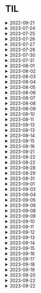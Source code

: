 # TIL 

<details>
<summary>2022-09-21</summary>


### 1. 리눅스 커맨드라인 기초
```
# print working directory
pwd
```
- ~ : 사용자의 root directory에 있음을 의미

```
# change directory
cd
```
- cd만 입력하면 root directory로 이동
- cd .. 을 입력하면, 이전 디렉토리로 이동
- / 는 절대경로를 의미


```
ls // list
```
- ls 뒤에는 -a, -l 옵션을 붙일 수 있음
> - a : 숨긴 파일/폴더까지 보여줌
> - l : 자세한 내용 (권한, 수정 날짜 등) 출력
> - 합쳐서 -al 옵션 사용 가능


### vim 사용법
> window에서 git bash를 사용할 때, default editor로 vim을 세팅했기 때문에, git을 사용하려면 반드시 vim을 사용할 줄 알아야 한다
(최소 파일 수정하는 것까지는 알아야 git을 다룰 수 있음)
```
vim // 문자 편집기
```
- vim test.txt 등으로 없는 파일 즉시 생성 가능
- vim 에디터 처음 켰을 때에는 명령 모드로 진입 (입력 불가능)
- 입력모드 전환 ->  `i`
- 입력모드 빠져나오기 -> `esc`
- 단순 저장 -> `:w` + `enter`(단순 저장, write)
- vim 빠져나오기 -> `:q` (빠져나오기, quit)
- 저장하고 빠져나오기 -> `:wq!` (write and quit)

```
vim 에서 문서 비정상적 종료 되었을 경우
```
- 리커버리 모드가 켜짐
- 대문자 R로 들어가서 저장하고, :wq로 나옴
- 다시 들어가도 attention 명령 출력됨
> - 이 경우, 메세지에 출력되는 .파일명.txt.swp 파일 삭제
> - rm.파일명.txt.swp로 지우거나, 디렉토리에서 바로 삭제


### commit

#### 정의
- The "commit" commend is used to save your changes to the local repository.
- 커밋 하나는 독립적인 버전을 나타냄
- The git commit command captures a snapshot of the project's currently staged changes.
- 스냅샷(사진)과 유사

#### 언제 커밋을 만드는가?
- logical한 변경이 있을 때 만듦
- 가능하다면 커밋 단위는 작을 수록 좋음 (rollback을 위함)


### Git ignore
`.gitignore`이란?
> - Project에 원하지 않는 Backup File이나 Log File , 혹은 컴파일 된 파일들을 Git에서 제외시킬수 있는 설정 File이다.
> - 운영 체계, 사용 툴, 언어 선택
> - https://www.toptal.com/developers/gitignore

</details>




<details>
<summary>2023-07-24</summary>
  
- Atomic Habits 1챕터 -> Good Habits, Bad Habits  <br>
- html 문법 -> 토글 만들기 (details)  <br>
- 시간 관리 타임 트래커

</details>


<details>
<summary>2023-07-25</summary>
  
- vscode 에 git bash 기본 터미널 설정 변경
    - git bash 터미널 vscode 바깥에 뜨는 문제 해결
- git clone & commit & push 구조 떠올리기
- 신체 교정 운동
  
</details>


<details>
<summary>2023-07-26</summary>
  
- 개인 과제 -> 인게임 보상이 결제에 미치는 영향 파악
    - 가설 기각, 후속 분석 위한 새로운 가설 제안 필요
- 타임 트래커 -> 시간 계획 지키기 성공
    - 기상 시간, 출근 전 독서, To Do 해결 
  
</details>


<details>
<summary>2023-07-27</summary>
  
- 주니어 데이터 분석가 모임 참석
    - 데잇걸즈, 지난 6개월 회고, 앞으로의 6개월 계획
  
</details>




<details>
<summary>2023-07-28</summary>
  
- 개인 과제 발전안
- 타임 트래커
- 삶 돌보기 
  
</details>


<details>
<summary>2023-07-30</summary>
  
- 타임 트래커
- 가족과 시간 보내기
- 내 삶 돌봄, 감사일기
  
</details>



<details>
<summary>2023-07-31</summary>
  
- 타임 트래커
- 운동, 신체 교정
- 내 삶 돌봄, 감사일기
  
</details>


<details>
<summary>2023-08-01</summary>
  
- 타임 트래커
- 시뮬레이터 > 깃 브랜치, 머지, 풀 리퀘스트 (for 협업)
  
</details>




<details>
<summary>2023-08-02</summary>
  
- 타임 트래커
- python 프로그래밍, 깃으로 협업 익숙해지기
- 삶 돌보기 (to do)
  
</details>


<details>
<summary>2023-08-03</summary>
  
- 타임 트래커
- python 프로그래밍 (딕셔너리), 깃 명령어
- 삶 돌보기 (to do)
  
</details>


<details>
<summary>2023-08-04</summary>
  
- 타임 트래커
- 삶 돌보기 (to do)
  
</details>


<details>
<summary>2023-08-05</summary>
  
- 타임 트래커
- 업무 develop
    - 타임트래커 주니어 플래너 챌린지 참여
  
</details>

<details>
<summary>2023-08-06</summary>
  
- 타임 트래커
- 업무 develop
    - 타임트래커 주니어 플래너 챌린지 참여
    - excel 데이터 도구 사용
  
</details>

<details>
<summary>2023-08-07</summary>
  
- 주니어 플래너 (타임트래커 체험단)
- 업무 develop
    - python class 이해
        - https://rebro.kr/133
        - 내 언어로 정리하고, 시뮬 코드에 적용 필요
- 운동 (pt)        
  
</details>


<details>
<summary>2023-08-08</summary>
  
- 주니어 플래너 (타임트래커 체험단)
- 삶 챙기기
    - 휴가 전 집 정리
</details>

<details>
<summary>2023-08-09</summary>
  
> - 8/9 ~ 8/13 여름 휴가
- 주니어 플래너 (타임트래커 체험단) 
</details>



<details>
<summary>2023-08-10</summary>
  
> - 8/9 ~ 8/13 여름 휴가
- 주니어 플래너 (타임트래커 체험단) 
</details>

<details>
<summary>2023-08-11</summary>
  
> - 8/9 ~ 8/13 여름 휴가
- 주니어 플래너 (타임트래커 체험단) 
</details>





<details>
<summary>2023-08-13</summary>
  
- 여름 휴가 끝! 월요일 업무 준비
    - 놓친 슬랙 메세지 리딩, 업무 따라가기
    - 타임 트래커 작성
- 삶 챙기기
    - 짐 정리, 몸 건강 챙기기
  
</details>



<details>
<summary>2023-08-13</summary>
  
- 주니어 트래커
- python develop
    - 함수 안에서 함수 호출하기
    - 기능 class로 묶기
  
</details>

<details>
<summary>2023-08-14</summary>
  
- 삶 돌보기 : 필라테스
- 주니어 트래커
- 업무 발전
    - 업무 회고 : 업무 발전을 위한 공부는 업무 외 시간에
    - 업무 발전을 위해 필요한 공부
        - SQL (튜닝이 가능한 수준)
        - Python (원하는 기능 구현할 수 있는 수준)
  
</details>


<details>
<summary>2023-08-15</summary>
  
- 주니어 트래커
- 업무 발전 python develop
    - 함수 안에서 함수 호출
    - py 파일끼리 서로 호출하기
  
</details>



<details>
<summary>2023-08-16</summary>
  
- 삶 돌보기 : pt
- 주니어 트래커
- 업무 발전
    - 업무 회고 : 업무사항 전달 전 셀프 체크
        - 놓친 건 없는가? 제대로 된 정보를 전달하고 있는가?
    - Python 시뮬레이터 완성 (내가 해냄!)
        - 헤메던 부분 해결 : 누적 점수화 / 라운드 변경 시 새 변수에 누적합으로 넣어줌
  
</details>


<details>
<summary>2023-08-21</summary>
  
- 주니어 트래커
- 업무 발전
    - 업무 회고 : 상사는 무엇을 궁금해 하는가?
        - 묻지 않아도 추가로 전달할 수 있는 "쓸모있는 정보"
        - "믿을 수 있는" 정보
    - Python 시뮬레이터 디버깅
        - 앨범 리워드 수정
        - 포인트 시스템 리워드 수정
        - 추가 필요 : 포인트 시스템 리워드 -> 카드팩
  
</details>



<details>
<summary>2023-08-22</summary>
    
- 삶 돌보기 : 필라테스!
- 주니어 트래커
- 업무 발전
    - 업무 체크리스트 만들기 : 내가 자주 실수하는 것들 모아서, 다시 실수하지 않도록
- 팀 따또같 발표자료 준비 : Python 관련 (블로그 업데이트 하기)
  
</details>



<details>
<summary>2023-08-22</summary>
    
- 주니어 트래커
- 업무 발전
    - 시뮬레이션 필요한 데이터 컬럼 타입 추가
- 팀 따또같 모임 : Python 공부 내용 발표
  
</details>


<details>
<summary>2023-08-28</summary>
    
- 주니어 트래커
- 업무 발전
    - 시뮬레이션 필요한 데이터 추가 (sp)
    - 표준 편차, z-score를 활용한 7일 이동평균 트래킹
  
</details>



<details>
<summary>2023-08-29</summary>

- 삶 돌보기 : 필라테스
- 주니어 트래커
- 업무 발전
    - 시뮬레이션 데이터 / 실제 데이터 비교
    - 업무 커뮤니케이션 코스트 줄이기 : 오픈된 장소에서, 모두가 볼 수 있게, 다시 되물을만한 정보는 미리 제공하여 시간 낭비 하지 않기
  
</details>


<details>
<summary>2023-08-31</summary>

- 삶 돌보기 : 피티
- 주니어 트래커
- 업무 발전
    - 시뮬레이션 데이터 / 실제 데이터 비교 : 퀘스트 난이도 의도된 것인지 기획에 전달 (시뮬레이션 상 너무 어려워짐)
    - 업무 커뮤니케이션 코스트 줄이기 : 시뮬레이션 버전과 공유 문서 버전 맞추기
  
</details>



<details>
<summary>2023-09-01</summary>

- 삶 돌보기 : 집 정리
- 주니어 트래커
- 업무 발전
    - AURORA / REDSHIFT 데이터 집계 차이 발견
        - 1. 씽크가 늦게 되어서 다를 수 있음
        - 2. aurora에서 update쳤어도, 해당 유저가 계속 접속중이면 db에 반영되지 않아서 다를 수 있음
        - 3. 인수 합병 때 넘어온 데이터들이 있어서, 인수 이후 한 번도 들어오지 않았다면 새로운 register_date가 생성되었을 수 있음
  
</details>


<details>
<summary>2023-09-03</summary>

- 삶 돌보기 : 씽크대 보수공사, 집 정리
- 주니어 트래커
  
</details>


<details>
<summary>2023-09-04</summary>

- 주니어 트래커
- 업무 발전 : 협업 상황에서 스프레드 시트 활용해서 협업 cost 줄이기, 파라미터 입력창 (쿼리 베이스) 사용해서 대시보드 수정하기
  
</details>


<details>
<summary>2023-09-05</summary>

- 삶 돌보기 : 필라테스
- 주니어 트래커
- 업무 발전
    - 데이터 시각화 : 척도가 다른 두 데이터를 한 그래프 안에 표현해야 할 때 -> 이중축, 같은 형태의 그래프 (선 + 선) 사용하기, 기준 맞추기 (7일 이동평균이라면, 나머지 하나도 7일 이동평균으로)
</details>


<details>
<summary>2023-09-06</summary>

- 삶 돌보기 : 식습관 관리 시작
- 주니어 트래커
- 업무 발전
    - 협업! 내가 지금 해야하는 일 주체적으로 찾아서 하기
</details>


<details>
<summary>2023-09-08</summary>

- 삶 돌보기 : 식습관 관리, 걷기 운동
- 주니어 트래커
- 업무 발전
    - 내가 해온 일 & 성과 정리, 앞으로 해야할 일과 내고싶은 성과를 위해 해야할 일 정리

</details>


<details>
<summary>2023-09-09</summary>

- 삶 돌보기 : 식습관 관리
- 경력 기술서 업데이트, 포트폴리오 페이지 업데이트

</details>


<details>
<summary>2023-09-10</summary>

- 삶 돌보기 : 식습관 관리, 걷기 운동
- 지난 주 업무 회고, 다음 주 해야 할 일 정리
    - 지난 주 업무 아쉬웠던 점 : 한 번에 처리할 수 있는 일을 두 번씩 나누어 해서 두 배의 시간이 쓰였음. 한 번에 할 수 있는 일이 뭐가 있는지 확인해보고, 시간을 효율적으로 써야 다른 걸 할 시간이 늘어남
    - 다음 주 해야할 일 : 월요일 출근하자마자 라이브 모니터링 (필수!!)

</details>




<details>
<summary>2023-09-11</summary>

- 주니어 트래커
- 형우 깃 입문 도와주기
    - 깃 기본 설정
    - 원격 저장소 <> 로컬 연결
    - 브랜치 개념 알려주기
    - 단순 저장으로 안 될 때 명령어
        - git add -A
        - ctrl + s re test
        - 한컴 문제인지 확인
        - 한컴 문제 아니고, git add . 을 원래 했었는데 이 부분을 -am으로 대체하는 과정에서 생긴 문제 ㅎㅎ;
<<<<<<< HEAD
        - ignore 파일 삭제
=======
>>>>>>> test

</details>



<details>
<summary>2023-09-12</summary>

- 삶 돌보기 : 식습관 관리, 필라테스
- 업무 발전 :  
    - 지표 정의 : n시점 이후에 획득한 카드, register_date / update_date 중 어떤 지표를 사용해서 집계할 것인지 
        -> update_date 사용하기로 (획득한 시점 이후에 오픈한 경우 새로운 아이템을 획득하기 때문에 집계 필요)
    - 데이터 시각화 : 읽는 이가 원하는 시각 자료 만들기
        - 내가 생각했던 보기 편한 자료는 단위를 10 단위로 잘라서 x축에 나타내는 것이었지만, 읽는이(헤드)는 그렇게 생각하지 않음. 리대시의 순서 오더 문제로 인해 단위를 0부터 수치화 해서 표현했는데, 단위를 변환해서 읽는 것이 아닌 0~ 수치 그대로 해석해서 곤란했음. 
        - 시간이 얼마나 걸렸고, 얼마나 멋진 코드를 짰는지가 중요한 게 아님. 단순하고 때로는 무식하더라도 읽는 이가 이 자료를 보고 전달하고자 하는 바를 명확하게 이해할 수 있도록 데이터를 표현하는 것이 분석가에게는 중요한 덕목이 될 것.

</details>




<details>
<summary>2023-09-13</summary>

- 삶 돌보기 : 식습관 관리, 작은 성공 경험 만들기 (포트폴리오에 1시간 쓰기)
- 업무 발전 :  
    - 주체적 업무 수행 : 기획팀에 단순히 데이터만 던져줄 수 있는 일이었지만, 내가 먼저 이런 저런 제안안을 줬기 때문에 wc 천장 수치 집계는 나의 업무가 되었음. 앞으로도 내가 아쉬움을 느끼는 부분들 (우리는 단순히 숫자만 주는 부서가 아닌데, 모든 의사결정은 기획팀이 하는 것 같다고 느껴왔음) 에 있어 주체적이고 능동적으로 일할 필요가 있다!
        -내가 먼저 제안안을 가져갔기 때문에 잘했다고 칭찬받은 것. 말씀했던 내용 (그래프, 수치) 만 가져갔다면 실장님께 인정받기 어려웠을 테다. 시키는 일도 못하는 단계 -> 시키는 일은 해내는 단계 -> 시키지 않았는데 생각하지 못한 것까지 해오는 단계로 나아가기 위해 계속해서 고민하자!

</details>


<details>
<summary>2023-09-14</summary>

- 삶 돌보기 : 식습관 관리, 주니어 트래커, 작은 성공 경험 만들기 (포트폴리오에 1시간 쓰기)
- 업무 발전 : 
    - 데이터 그립 사용법 익히기
    - 슈퍼셋 사용법 익히기

</details>

<details>
<summary>2023-09-15</summary>

- 삶 돌보기 : 식습관 관리, 주니어 트래커, 운동(PT)
- 업무 발전 : 
    - 슈퍼셋에 익숙해지기
    - 파이썬 스터디 참여

</details>

<details>
<summary>2023-09-16</summary>

- 삶 돌보기 : 식습관 관리, 주니어 트래커
- 데잇걸즈 네트워킹 모임 참석
    - 다양한 산업에서 데이터 분석가/기획자/개발자로 일하는 데잇걸즈 1~6기 구성원들의 생생한 직무 이야기를 들을 수 있었다
    - 더 열심히 살아야겠다! 더 공부하고, 업무에 적용하고, 발전시켜나가며 이들에게 도움받고, 도움줄 수 있는 구성원이 되고 싶은 열망이 더더욱 커졌다
    - 앞으로 일을 대할 때 어떤 마음가짐으로 일을 대해야 할지 깊게 고민할 수 있는 자리였다


</details>


<details>
<summary>2023-09-17</summary>

- 삶 돌보기 : 식습관 관리, 주니어 플래너(주니어리)
- 트래커스 브랜딩 모임 참여

</details>

<details>
<summary>2023-09-18</summary>

- 삶 돌보기 : 식습관 관리, 주니어 플래너(주니어리)
- 트래커스 브랜딩 모임 인증

</details>



<details>
<summary>2023-09-19</summary>

- 삶 돌보기 : 식습관 관리, 운동(필라테스)
- 트래커스 브랜딩 모임 참여, 인증
- 업무 스터디 : Python 스터디

</details>


<details>
<summary>2023-09-20</summary>

- 삶 돌보기 : 식습관 관리, 개인 운동
- 트래커스 브랜딩 모임 참여, 인증
- 업무 발전 : Python
    - 엄청 멋지고 대단한 코드가 아니더라도 이가 없으면 잇몸으로의 정신으로, 내가 할 줄 아는 방법을 동원해서 해냈다!! 멋진 코드, 대단한 코드도 좋지만 내가 할 수 있는 방법을 동원해서 due date를 맞추는 게 더 중요하다

</details>



<details>
<summary>2023-09-22</summary>

- 삶 돌보기 : 식습관 관리
- 트래커스 브랜딩 모임 참여, 인증
</details>



<details>
<summary>2023-09-22</summary>

- 삶 돌보기 : 식습관 관리, 운동 (PT)
- 트래커스 브랜딩 모임 참여, 인증
- 업무 발전 : SQL - Redash Alert
    - 처음 하는 앨럿 만들기 업무라 많이 헤메고 어려웠고, 내가 못 할 것 같았지만 결국 해냈다. 다 사람이 하는 일이고 못 할 일은 없다. 처음이라 미숙할 수는 있지만 할 수 있는 일이라고 생각하고 하나씩 문제를 해결해 나가면 된다는 걸 배운 하루.
</details>